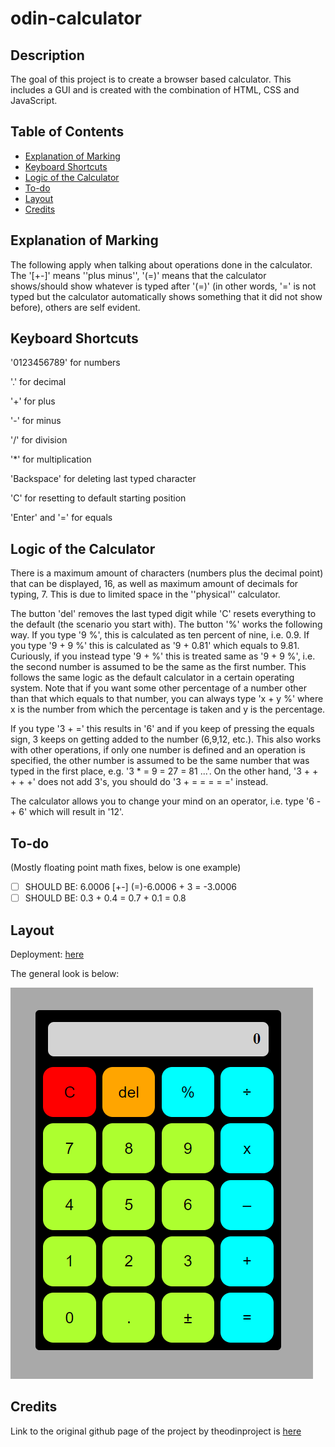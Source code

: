 # odin-calculator

## Description

The goal of this project is to create a browser based calculator. This includes a GUI and is created with the combination of HTML, CSS and JavaScript.

## Table of Contents

- [Explanation of Marking](#explanation-of-marking)
- [Keyboard Shortcuts](#keyboard-shortcuts)
- [Logic of the Calculator](#logic-of-the-calculator)
- [To-do](#to-do)
- [Layout](#layout)
- [Credits](#credits)

## Explanation of Marking

The following apply when talking about operations done in the calculator.
The '[+-]' means ''plus minus'', '(=)' means that the calculator shows/should show whatever is typed after '(=)' (in other words, '=' is not typed but the calculator automatically shows something that it did not show before), others are self evident.

## Keyboard Shortcuts

'0123456789' for numbers

'.' for decimal

'+' for plus

'-' for minus

'/' for division

'\*' for multiplication

'Backspace' for deleting last typed character

'C' for resetting to default starting position

'Enter' and '=' for equals

## Logic of the Calculator

There is a maximum amount of characters (numbers plus the decimal point) that can be displayed, 16, as well as maximum amount of decimals for typing, 7. This is
due to limited space in the ''physical'' calculator.

The button 'del' removes the last typed digit while 'C' resets everything to the default (the scenario you start with).
The button '%' works the following way. If you type '9 %', this is calculated as ten percent of nine, i.e. 0.9.
If you type '9 + 9 %' this is calculated as '9 + 0.81' which equals to 9.81. Curiously, if you instead type '9 + %'
this is treated same as '9 + 9 %', i.e. the second number is assumed to be the same as the first number.
This follows the same logic as the default calculator in a certain operating system. Note that if you want some other
percentage of a number other than that which equals to that number, you can always type 'x + y %' where x is the number from
which the percentage is taken and y is the percentage.

If you type '3 + =' this results in '6' and if you keep of pressing the equals sign, 3 keeps on getting added to the number (6,9,12, etc.).
This also works with other operations, if only one number is defined and an operation is specified, the other number is assumed
to be the same number that was typed in the first place, e.g. '3 \* = 9 = 27 = 81 ...'.
On the other hand, '3 + + + + +' does not add 3's, you should do '3 + = = = = =' instead.

The calculator allows you to change your mind on an operator, i.e. type '6 - + 6' which will result in '12'.

## To-do

(Mostly floating point math fixes, below is one example)

- [ ] SHOULD BE: 6.0006 [+-] (=)-6.0006 + 3 = -3.0006
- [ ] SHOULD BE: 0.3 + 0.4 = 0.7 + 0.1 = 0.8

## Layout

Deployment: [here](https://juhalo.github.io/odin-calculator/)

The general look is below:

![Layout of the page](./layout.png)

## Credits

Link to the original github page of the project by theodinproject is [here](https://github.com/TheOdinProject/curriculum/blob/main/foundations/javascript_basics/project_calculator.md)
